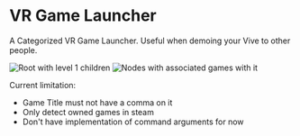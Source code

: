# VR Game Launcher

A Categorized VR Game Launcher. Useful when demoing your Vive to other people.

![Root with level 1 children](http://puu.sh/tnZrr/880d2ae96b.jpg)
![Nodes with associated games with it](http://puu.sh/tnZsl/229ef0decd.jpg)

Current limitation:
- Game Title must not have a comma on it
- Only detect owned games in steam
- Don't have implementation of command arguments for now
